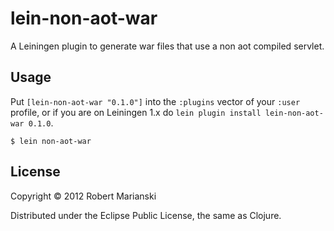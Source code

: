 # lein-non-aot-war

A Leiningen plugin to generate war files that use a non aot compiled
servlet.

## Usage

Put `[lein-non-aot-war "0.1.0"]` into the `:plugins` vector of your
`:user` profile, or if you are on Leiningen 1.x do `lein plugin install
lein-non-aot-war 0.1.0`.

    $ lein non-aot-war

## License

Copyright © 2012 Robert Marianski

Distributed under the Eclipse Public License, the same as Clojure.
